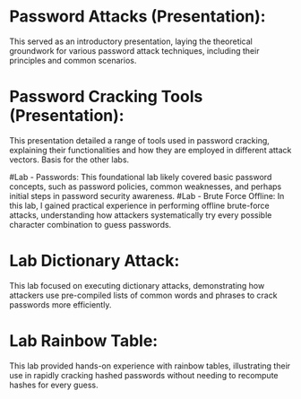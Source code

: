 # Password Attacks (Presentation): 
This served as an introductory presentation, laying the theoretical groundwork for various password attack techniques, including their principles and common scenarios.
# Password Cracking Tools (Presentation):
This presentation detailed a range of tools used in password cracking, explaining their functionalities and how they are employed in different attack vectors. Basis for the other labs.

#Lab - Passwords: 
This foundational lab likely covered basic password concepts, such as password policies, common weaknesses, and perhaps initial steps in password security awareness.
#Lab - Brute Force Offline: 
In this lab, I gained practical experience in performing offline brute-force attacks, understanding how attackers systematically try every possible character combination to guess passwords.
# Lab Dictionary Attack: 
This lab focused on executing dictionary attacks, demonstrating how attackers use pre-compiled lists of common words and phrases to crack passwords more efficiently.
# Lab Rainbow Table:
 This lab provided hands-on experience with rainbow tables, illustrating their use in rapidly cracking hashed passwords without needing to recompute hashes for every guess.
